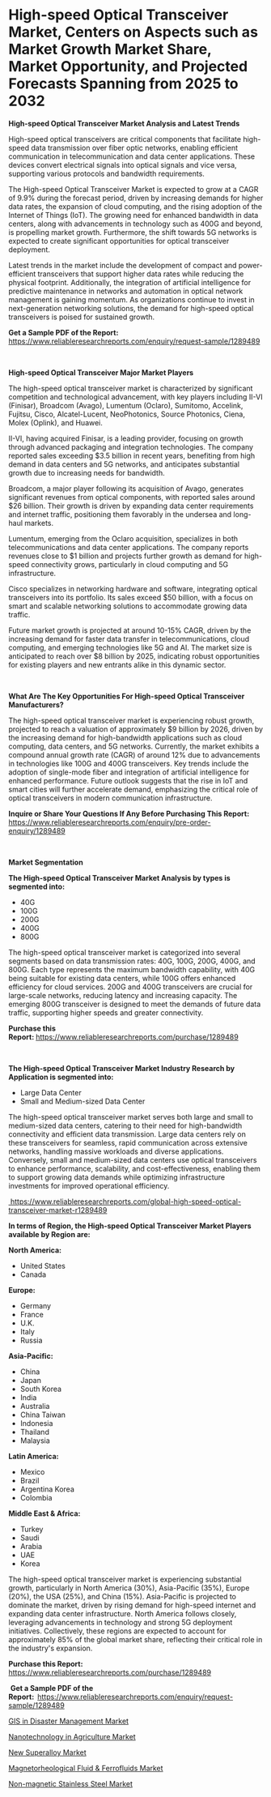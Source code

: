 <p><h1>High-speed Optical Transceiver Market, Centers on Aspects such as Market Growth Market Share, Market Opportunity, and Projected Forecasts Spanning from 2025 to 2032</h1></p><p><strong>High-speed Optical Transceiver Market Analysis and Latest Trends</strong></p>
<p><p>High-speed optical transceivers are critical components that facilitate high-speed data transmission over fiber optic networks, enabling efficient communication in telecommunication and data center applications. These devices convert electrical signals into optical signals and vice versa, supporting various protocols and bandwidth requirements.</p><p>The High-speed Optical Transceiver Market is expected to grow at a CAGR of 9.9% during the forecast period, driven by increasing demands for higher data rates, the expansion of cloud computing, and the rising adoption of the Internet of Things (IoT). The growing need for enhanced bandwidth in data centers, along with advancements in technology such as 400G and beyond, is propelling market growth. Furthermore, the shift towards 5G networks is expected to create significant opportunities for optical transceiver deployment.</p><p>Latest trends in the market include the development of compact and power-efficient transceivers that support higher data rates while reducing the physical footprint. Additionally, the integration of artificial intelligence for predictive maintenance in networks and automation in optical network management is gaining momentum. As organizations continue to invest in next-generation networking solutions, the demand for high-speed optical transceivers is poised for sustained growth.</p></p>
<p><strong>Get a Sample PDF of the Report:&nbsp;</strong> <a href="https://www.reliableresearchreports.com/enquiry/request-sample/1289489?utm_campaign=13&utm_medium=2&utm_source=Github&utm_content=ia&utm_term=16012025&utm_id=high-speed-optical-transceiver">https://www.reliableresearchreports.com/enquiry/request-sample/1289489</a></p>
<p>&nbsp;</p>
<p><strong>High-speed Optical Transceiver Major Market Players</strong></p>
<p><p>The high-speed optical transceiver market is characterized by significant competition and technological advancement, with key players including II-VI (Finisar), Broadcom (Avago), Lumentum (Oclaro), Sumitomo, Accelink, Fujitsu, Cisco, Alcatel-Lucent, NeoPhotonics, Source Photonics, Ciena, Molex (Oplink), and Huawei.</p><p>II-VI, having acquired Finisar, is a leading provider, focusing on growth through advanced packaging and integration technologies. The company reported sales exceeding $3.5 billion in recent years, benefiting from high demand in data centers and 5G networks, and anticipates substantial growth due to increasing needs for bandwidth.</p><p>Broadcom, a major player following its acquisition of Avago, generates significant revenues from optical components, with reported sales around $26 billion. Their growth is driven by expanding data center requirements and internet traffic, positioning them favorably in the undersea and long-haul markets.</p><p>Lumentum, emerging from the Oclaro acquisition, specializes in both telecommunications and data center applications. The company reports revenues close to $1 billion and projects further growth as demand for high-speed connectivity grows, particularly in cloud computing and 5G infrastructure.</p><p>Cisco specializes in networking hardware and software, integrating optical transceivers into its portfolio. Its sales exceed $50 billion, with a focus on smart and scalable networking solutions to accommodate growing data traffic.</p><p>Future market growth is projected at around 10-15% CAGR, driven by the increasing demand for faster data transfer in telecommunications, cloud computing, and emerging technologies like 5G and AI. The market size is anticipated to reach over $8 billion by 2025, indicating robust opportunities for existing players and new entrants alike in this dynamic sector.</p></p>
<p>&nbsp;</p>
<p><strong>What Are The Key Opportunities For High-speed Optical Transceiver Manufacturers?</strong></p>
<p><p>The high-speed optical transceiver market is experiencing robust growth, projected to reach a valuation of approximately $9 billion by 2026, driven by the increasing demand for high-bandwidth applications such as cloud computing, data centers, and 5G networks. Currently, the market exhibits a compound annual growth rate (CAGR) of around 12% due to advancements in technologies like 100G and 400G transceivers. Key trends include the adoption of single-mode fiber and integration of artificial intelligence for enhanced performance. Future outlook suggests that the rise in IoT and smart cities will further accelerate demand, emphasizing the critical role of optical transceivers in modern communication infrastructure.</p></p>
<p><strong>Inquire or Share Your Questions If Any Before Purchasing This Report:</strong> <a href="https://www.reliableresearchreports.com/enquiry/pre-order-enquiry/1289489?utm_campaign=13&utm_medium=2&utm_source=Github&utm_content=ia&utm_term=16012025&utm_id=high-speed-optical-transceiver">https://www.reliableresearchreports.com/enquiry/pre-order-enquiry/1289489</a></p>
<p>&nbsp;</p>
<p><strong>Market Segmentation</strong></p>
<p><strong>The High-speed Optical Transceiver Market Analysis by types is segmented into:</strong></p>
<p><ul><li>40G</li><li>100G</li><li>200G</li><li>400G</li><li>800G</li></ul></p>
<p><p>The high-speed optical transceiver market is categorized into several segments based on data transmission rates: 40G, 100G, 200G, 400G, and 800G. Each type represents the maximum bandwidth capability, with 40G being suitable for existing data centers, while 100G offers enhanced efficiency for cloud services. 200G and 400G transceivers are crucial for large-scale networks, reducing latency and increasing capacity. The emerging 800G transceiver is designed to meet the demands of future data traffic, supporting higher speeds and greater connectivity.</p></p>
<p><strong>Purchase this Report:&nbsp;</strong><a href="https://www.reliableresearchreports.com/purchase/1289489?utm_campaign=13&utm_medium=2&utm_source=Github&utm_content=ia&utm_term=16012025&utm_id=high-speed-optical-transceiver">https://www.reliableresearchreports.com/purchase/1289489</a></p>
<p>&nbsp;</p>
<p><strong>The High-speed Optical Transceiver Market Industry Research by Application is segmented into:</strong></p>
<p><ul><li>Large Data Center</li><li>Small and Medium-sized Data Center</li></ul></p>
<p><p>The high-speed optical transceiver market serves both large and small to medium-sized data centers, catering to their need for high-bandwidth connectivity and efficient data transmission. Large data centers rely on these transceivers for seamless, rapid communication across extensive networks, handling massive workloads and diverse applications. Conversely, small and medium-sized data centers use optical transceivers to enhance performance, scalability, and cost-effectiveness, enabling them to support growing data demands while optimizing infrastructure investments for improved operational efficiency.</p></p>
<p><a href="https://www.reliableresearchreports.com/global-high-speed-optical-transceiver-market-r1289489?utm_campaign=13&utm_medium=2&utm_source=Github&utm_content=ia&utm_term=16012025&utm_id=high-speed-optical-transceiver">&nbsp;https://www.reliableresearchreports.com/global-high-speed-optical-transceiver-market-r1289489</a></p>
<p><strong>In terms of Region, the High-speed Optical Transceiver Market Players available by Region are:</strong></p>
<p>
    <p> <strong> North America: </strong>
        <ul>
            <li>United States</li>
            <li>Canada</li>
        </ul>
        </p> 
    <p> <strong> Europe: </strong>
        <ul>
            <li>Germany</li>
            <li>France</li>
            <li>U.K.</li>
            <li>Italy</li>
            <li>Russia</li>
        </ul>
        </p> 
    <p> <strong> Asia-Pacific: </strong>
        <ul>
            <li>China</li>
            <li>Japan</li>
            <li>South Korea</li>
            <li>India</li>
            <li>Australia</li>
            <li>China Taiwan</li>
            <li>Indonesia</li>
            <li>Thailand</li>
            <li>Malaysia</li>
        </ul>
        </p> 
    <p> <strong> Latin America: </strong>
        <ul>
            <li>Mexico</li>
            <li>Brazil</li>
            <li>Argentina Korea</li>
            <li>Colombia</li>
        </ul>
        </p> 
    <p> <strong> Middle East & Africa: </strong>
        <ul>
            <li>Turkey</li>
            <li>Saudi</li>
            <li>Arabia</li>
            <li>UAE</li>
            <li>Korea</li>
        </ul>
    </p>
    </p>
<p><p>The high-speed optical transceiver market is experiencing substantial growth, particularly in North America (30%), Asia-Pacific (35%), Europe (20%), the USA (25%), and China (15%). Asia-Pacific is projected to dominate the market, driven by rising demand for high-speed internet and expanding data center infrastructure. North America follows closely, leveraging advancements in technology and strong 5G deployment initiatives. Collectively, these regions are expected to account for approximately 85% of the global market share, reflecting their critical role in the industry's expansion.</p></p>
<p><strong>Purchase this Report: </strong><a href="https://www.reliableresearchreports.com/purchase/1289489?utm_campaign=13&utm_medium=2&utm_source=Github&utm_content=ia&utm_term=16012025&utm_id=high-speed-optical-transceiver">https://www.reliableresearchreports.com/purchase/1289489</a></p>
<p>&nbsp;<strong>Get a Sample PDF of the Report:&nbsp;&nbsp;</strong><a href="https://www.reliableresearchreports.com/enquiry/request-sample/1289489?utm_campaign=13&utm_medium=2&utm_source=Github&utm_content=ia&utm_term=16012025&utm_id=high-speed-optical-transceiver">https://www.reliableresearchreports.com/enquiry/request-sample/1289489</a></p>
<p><strong></strong></p>
<p><p><a href="https://github.com/dolorespeddico90/Market-Research-Report-List-1/blob/main/gis-in-disaster-management-market.md?utm_campaign=13&utm_medium=2&utm_source=Github&utm_content=ia&utm_term=16012025&utm_id=high-speed-optical-transceiver">GIS in Disaster Management Market</a></p><p><a href="https://github.com/krinerstormy331/Market-Research-Report-List-1/blob/main/nanotechnology-in-agriculture-market.md?utm_campaign=13&utm_medium=2&utm_source=Github&utm_content=ia&utm_term=16012025&utm_id=high-speed-optical-transceiver">Nanotechnology in Agriculture Market</a></p><p><a href="https://github.com/MariaWashington76/Market-Research-Report-List-1/blob/main/new-superalloy-market.md?utm_campaign=13&utm_medium=2&utm_source=Github&utm_content=ia&utm_term=16012025&utm_id=high-speed-optical-transceiver">New Superalloy Market</a></p><p><a href="https://github.com/rosamariarocque98/Market-Research-Report-List-1/blob/main/magnetorheological-fluid-ferrofluids-market.md?utm_campaign=13&utm_medium=2&utm_source=Github&utm_content=ia&utm_term=16012025&utm_id=high-speed-optical-transceiver">Magnetorheological Fluid & Ferrofluids Market</a></p><p><a href="https://github.com/suleimannichelle7/Market-Research-Report-List-1/blob/main/non-magnetic-stainless-steel-market.md?utm_campaign=13&utm_medium=2&utm_source=Github&utm_content=ia&utm_term=16012025&utm_id=high-speed-optical-transceiver">Non-magnetic Stainless Steel Market</a></p></p>